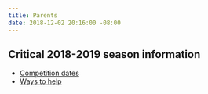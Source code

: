 ```yaml
---
title: Parents
date: 2018-12-02 20:16:00 -08:00
---
```


## Critical 2018-2019 season information

* [Competition dates](https://docs.google.com/document/d/1obxs57nMiqoTo7bLJj_lb49_VBpls3wB7AlFFW7LRYg/edit)
* [Ways to help](https://docs.google.com/document/d/1nKAqZmIe93qoQduOoqxi1u_S2IZEPlu-0dXGgqMNZ_0/edit)